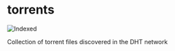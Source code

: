 torrents 
========
![Indexed](https://img.shields.io/badge/indexed-195254-blue)

Collection of torrent files discovered in the DHT network
